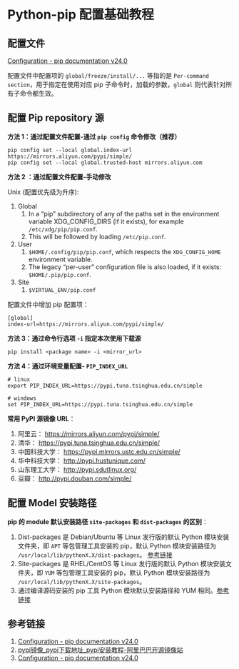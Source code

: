 # Python-pip 配置基础教程

## 配置文件

[Configuration - pip documentation v24.0](https://pip.pypa.io/en/stable/topics/configuration/)

配置文件中配置项的 `global/freeze/install/...` 等指的是 `Per-command section`，用于指定在使用对应 pip 子命令时，加载的参数，`global` 则代表针对所有子命令都生效。

## 配置 Pip repository 源

**方法 1：通过配置文件配置-通过 `pip config` 命令修改（推荐）**

```shell
pip config set --local global.index-url https://mirrors.aliyun.com/pypi/simple/
pip config set --local global.trusted-host mirrors.aliyun.com
```

**方法 2 ：通过配置文件配置-手动修改**

Unix (配置优先级为升序):
1. Global
	1. In a “pip” subdirectory of any of the paths set in the environment variable XDG_CONFIG_DIRS (if it exists), for example `/etc/xdg/pip/pip.conf`.
	2. This will be followed by loading `/etc/pip.conf`.
2. User
	1. `$HOME/.config/pip/pip.conf`, which respects the `XDG_CONFIG_HOME` environment variable.
	2. The legacy “per-user” configuration file is also loaded, if it exists: `$HOME/.pip/pip.conf`.
3. Site
	1. `$VIRTUAL_ENV/pip.conf`

配置文件中增加 pip 配置项：
```
[global]
index-url=https://mirrors.aliyun.com/pypi/simple/
```

**方法 3：通过命令行选项 `-i` 指定本次使用下载源**

```shell
pip install <package name> -i <mirror_url>
```

**方法 4：通过环境变量配置- `PIP_INDEX_URL`**

```
# linux
export PIP_INDEX_URL=https://pypi.tuna.tsinghua.edu.cn/simple

# windows
set PIP_INDEX_URL=https://pypi.tuna.tsinghua.edu.cn/simple
```

**常用 PyPI 源镜像 URL**：

1. 阿里云： https://mirrors.aliyun.com/pypi/simple/
2. 清华： https://pypi.tuna.tsinghua.edu.cn/simple/
3. 中国科技大学： https://pypi.mirrors.ustc.edu.cn/simple/
4. 华中科技大学： http://pypi.hustunique.com/
5. 山东理工大学： http://pypi.sdutlinux.org/
6. 豆瓣： http://pypi.douban.com/simple/

## 配置 Model 安装路径

**pip 的 module 默认安装路径 `site-packages` 和 `dist-packages` 的区别**：
1. Dist-packages 是 Debian/Ubuntu 等 Linux 发行版的默认 Python 模块安装文件夹，即 `APT` 等包管理工具安装的 pip，默认 Python 模块安装路径为 `/usr/local/lib/pythonX.X/dist-packages`。 [参考链接](https://blog.csdn.net/huiseguiji1/article/details/45111891)
2. Site-packages 是 RHEL/CentOS 等 Linux 发行版的默认 Python 模块安装文件夹，即 `YUM` 等包管理工具安装的 pip，默认 Python 模块安装路径为 `/usr/local/lib/pythonX.X/site-packages`。
3. 通过编译源码安装的 pip 工具 Python 模块默认安装路径和 YUM 相同。[参考链接](https://blog.csdn.net/huiseguiji1/article/details/45111891)

## 参考链接
1. [Configuration - pip documentation v24.0](https://pip.pypa.io/en/stable/topics/configuration/)
2. [pypi镜像\_pypi下载地址\_pypi安装教程-阿里巴巴开源镜像站](https://developer.aliyun.com/mirror/pypi?spm=a2c6h.13651102.0.0.3e221b110KOHKi)
3. [Configuration - pip documentation v24.0](https://pip.pypa.io/en/stable/topics/configuration/)